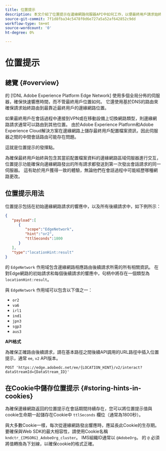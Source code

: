 ```yaml
---
title: 位置提示
description: 本文介紹了位置提示在邊緣網路伺服器API中如何工作，以便最終用戶請求始終可以路由到同一伺服器。
source-git-commit: 7f1d8fba34c5478f0d6e727a5a52af642852c9dd
workflow-type: tm+mt
source-wordcount: '0'
ht-degree: 0%

---
```



# 位置提示

## 總覽 {#overview}

的 [!DNL Adobe Experience Platform Edge Network] 使用多個全局分佈的伺服器，確保快速響應時間，而不管最終用戶位置如何。 它還使用基於DNS的路由來確保請求始終路由到最靠近最終用戶的邊緣網路位置。

如果最終用戶在會話過程中連接到VPN或在移動設備上切換網路類型，則邊緣網路請求通常可以路由到其他位置。 由於Adobe Experience Platform和Adobe Experience Cloud解決方案在邊緣網路上儲存最終用戶配置檔案資訊，因此伺服器之間的中間會話路由可能存在問題。

這就是位置提示的發揮點。

為確保最終用戶始終與包含其當前配置檔案資料的邊緣網路區域伺服器進行交互，位置提示功能確保向邊緣網路發出的所有請求都發送到第一次發出會話請求的同一伺服器。 這有助於用戶獲得一致的體驗，無論他們在會話過程中可能經歷哪種網路更改。

## 位置提示用法

位置提示包括在初始邊緣網路請求的響應中，以及所有後續請求中，如下例所示：

```json
{
   "payload":[
      {
         "scope":"EdgeNetwork",
         "hint":"or2",
         "ttlSeconds":1800
      }
   ],
   "type":"locationHint:result"
}
```

的 `EdgeNetwork` 作用域包含邊緣網路相應路由後續請求所需的所有相關資訊。 在對Edge網路的初始請求和每個後續請求的響應中，句柄中將存在一個類型為 `locationHint:result`。

與 `EdgeNetwork` 作用域可以包含以下值之一：

* `or2`
* `va6`
* `irl1`
* `ind1`
* `jpn3`
* `sgp3`
* `aus3`

**API格式**

為確保正確路由後續請求，請在基本路徑之間後續API調用的URL路徑中插入位置提示，通常 `ee`, `v2` API版本。

```http
POST 'https://edge.adobedc.net/ee/{LOCATION_HINT}/v2/interact?dataStreamId={DataStream_ID}'
```

## 在Cookie中儲存位置提示 {#storing-hints-in-cookies}

為確保邊緣網路返回的位置提示在會話期間持續存在，您可以將位置提示值與cookie生命期一起儲存在Cookie中 `ttlSeconds` 欄位（通常為1800秒）。

與大多數Cookie一樣，每次從邊緣網路發出響應時，應延長此Cookie的生存期。 要確保與Web SDK的最大相容性，請使用Cookie名稱 `kndctr_{IMSORG}_AdobeOrg_cluster`。 IMS組織ID通常以 `@AdobeOrg`。 的 `@` 必須將值轉換為下划線，以確保cookie的格式正確。
